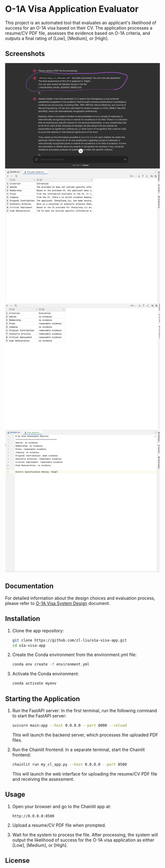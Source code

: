 # O-1A Visa Application Evaluator

This project is an automated tool that evaluates an applicant's likelihood of success for an O-1A visa based on their CV. The application processes a resume/CV PDF file, assesses the evidence based on O-1A criteria, and outputs a final rating of [Low], [Medium], or [High].

## Screenshots

![O-1A Visa Application Evaluator Screenshot1](app_screenshot1.png)
![O-1A Visa Application Evaluator Screenshot4](app_screenshot6.png)
![O-1A Visa Application Evaluator Screenshot4](app_screenshot4.png)
![O-1A Visa Application Evaluator Screenshot4](app_screenshot5.png)

## Documentation

For detailed information about the design choices and evaluation process, please refer to [O-1A Visa System Design](o1a-visa-system-design.md) document.

## Installation

1. Clone the app repository:
   ```bash
   git clone https://github.com/zl-liu/o1a-visa-app.git
   cd o1a-visa-app
   ```

2. Create the Conda environment from the environment.yml file:
   ```bash
   conda env create -f environment.yml
   ```

3. Activate the Conda environment:
   ```bash
   conda activate myenv
   ```

## Starting the Application

1. Run the FastAPI server:
   In the first terminal, run the following command to start the FastAPI server:
   ```bash
   uvicorn main:app --host 0.0.0.0 --port 8000 --reload
   ```
   This will launch the backend server, which processes the uploaded PDF files.

2. Run the Chainlit frontend:
   In a separate terminal, start the Chainlit frontend:
   ```bash
   chainlit run my_cl_app.py --host 0.0.0.0 --port 8500
   ```
   This will launch the web interface for uploading the resume/CV PDF file and receiving the assessment.

## Usage

1. Open your browser and go to the Chainlit app at:
   ```
   http://0.0.0.0:8500
   ```

2. Upload a resume/CV PDF file when prompted.

3. Wait for the system to process the file. After processing, the system will output the likelihood of success for the O-1A visa application as either [Low], [Medium], or [High].

## License
